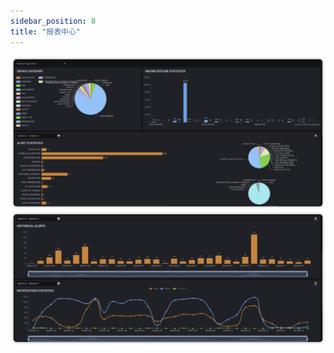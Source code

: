 ```yaml
---
sidebar_position: 8
title: "报表中心"
---
```


![data report 1](./img/data_report_1.png)  
![data report w](./img/data_report_2.png)  
